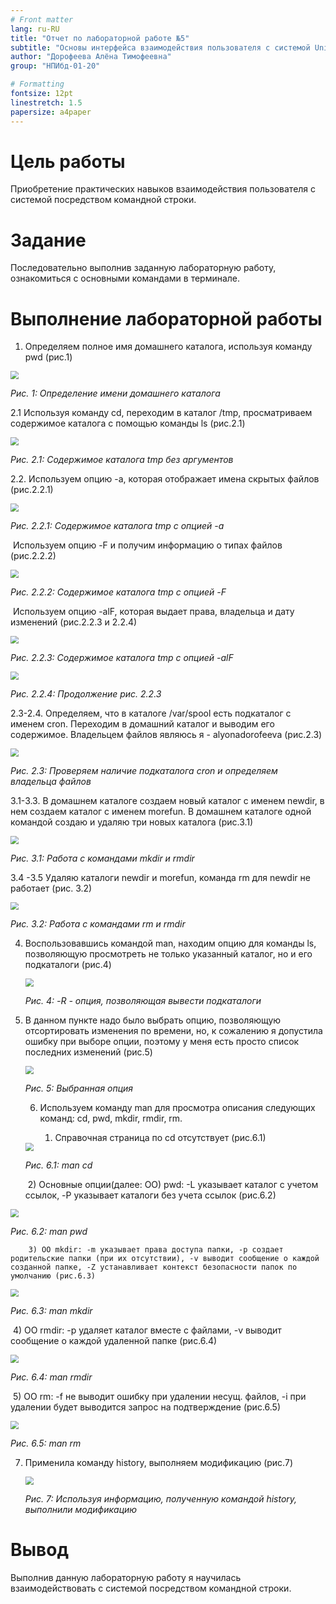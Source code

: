 ```yaml
---
# Front matter
lang: ru-RU
title: "Отчет по лабораторной работе №5"
subtitle: "Основы интерфейса взаимодействия пользователя с системой Unix на уровне командной строки"
author: "Дорофеева Алёна Тимофеевна"
group: "НПИбд-01-20"

# Formatting
fontsize: 12pt
linestretch: 1.5
papersize: a4paper
---
```


# Цель работы

Приобретение практических навыков взаимодействия пользователя с системой посредством командной строки.

# Задание

Последовательно выполнив заданную лабораторную работу, ознакомиться с основными командами в терминале. 


# Выполнение лабораторной работы

1. Определяем полное имя домашнего каталога, используя команду pwd (рис.1)

<img src="C:\Users\rosto\Desktop\лабораторная5\скрины5\рис1.PNG" style="zoom:80%;" />

*Рис. 1: Определение имени домашнего каталога*

2.1 Используя команду cd, переходим в каталог /tmp, просматриваем содержимое каталога с помощью команды ls (рис.2.1)

<img src="C:\Users\rosto\Desktop\лабораторная5\скрины5\рис2.PNG" style="zoom:80%;" />

*Рис. 2.1: Содержимое каталога tmp без аргументов*

2.2. Используем опцию -а, которая отображает имена скрытых файлов (рис.2.2.1)

<img src="C:\Users\rosto\Desktop\лабораторная5\скрины5\рис3.PNG" style="zoom:80%;" />

*Рис. 2.2.1: Содержимое каталога tmp с опцией -a*

​	Используем опцию -F и получим информацию о типах файлов (рис.2.2.2)

<img src="C:\Users\rosto\Desktop\лабораторная5\скрины5\рис4.PNG" style="zoom:80%;" />

*Рис. 2.2.2: Содержимое каталога tmp с опцией -F*

​	Используем опцию -alF, которая выдает права, владельца и дату изменений (рис.2.2.3 и 2.2.4)

<img src="C:\Users\rosto\Desktop\лабораторная5\скрины5\рис51.PNG" style="zoom:80%;" />

*Рис. 2.2.3: Содержимое каталога tmp с опцией -alF*

<img src="C:\Users\rosto\Desktop\лабораторная5\скрины5\рис52.PNG" style="zoom:80%;" />

*Рис. 2.2.4: Продолжение рис. 2.2.3*

2.3-2.4. Определяем, что в каталоге /var/spool есть подкаталог с именем cron. Переходим в домашний каталог и выводим его содержимое. Владельцем файлов являюсь я - alyonadorofeeva (рис.2.3)

<img src="C:\Users\rosto\Desktop\лабораторная5\скрины5\рис6.PNG" style="zoom:80%;" />

*Рис. 2.3: Проверяем наличие подкаталога cron и определяем владельца файлов*

3.1-3.3. В домашнем каталоге создаем новый каталог с именем newdir, в нем создаем каталог с именем morefun. В домашнем каталоге одной командой создаю и удаляю три новых каталога (рис.3.1)

<img src="C:\Users\rosto\Desktop\лабораторная5\скрины5\рис7.PNG" style="zoom:80%;" />

*Рис. 3.1: Работа с командами mkdir и rmdir*

3.4 -3.5 Удаляю каталоги newdir и morefun, команда rm для newdir не работает (рис. 3.2)

<img src="C:\Users\rosto\Desktop\лабораторная5\скрины5\рис8.PNG" style="zoom:80%;" />

*Рис. 3.2: Работа с командами rm и rmdir*

4. Воспользовавшись командой man, находим опцию для команды ls, позволяющую просмотреть не только указанный каталог, но и его подкаталоги (рис.4)

   <img src="C:\Users\rosto\Desktop\лабораторная5\скрины5\рис9.PNG" style="zoom:80%;" />

   *Рис. 4: -R - опция, позволяющая вывести подкаталоги*

5. В данном пункте надо было выбрать опцию, позволяющую отсортировать изменения по времени, но, к сожалению я допустила ошибку при выборе опции, поэтому у меня есть просто список последних изменений (рис.5)

   <img src="C:\Users\rosto\Desktop\лабораторная5\скрины5\рис10.PNG" style="zoom:80%;" />

   *Рис. 5: Выбранная опция*

   6. Используем команду man для просмотра описания следующих команд: cd, pwd, mkdir, rmdir, rm. 

      1) Справочная страница по cd отсутствует (рис.6.1)

   <img src="C:\Users\rosto\Desktop\лабораторная5\скрины5\рис11.PNG" style="zoom:80%;" />

   *Рис. 6.1: man cd*

   ​		2) Основные опции(далее: ОО) pwd: -L указывает каталог с учетом ссылок, -P указывает каталоги без учета ссылок (рис.6.2)

<img src="C:\Users\rosto\Desktop\лабораторная5\скрины5\рис12.PNG" style="zoom:80%;" />

*Рис. 6.2: man pwd*

   		3) ОО mkdir: -m указывает права доступа папки, -p создает родительские папки (при их отсутствии), -v выводит сообщение о каждой созданной папке, -Z устанавливает контекст безопасности папок по умолчанию (рис.6.3) 

<img src="C:\Users\rosto\Desktop\лабораторная5\скрины5\рис13.PNG" style="zoom:80%;" />

*Рис. 6.3: man mkdir*

​		4) ОО rmdir: -p удаляет каталог вместе с файлами, -v выводит сообщение о каждой удаленной папке (рис.6.4)

<img src="C:\Users\rosto\Desktop\лабораторная5\скрины5\рис14.PNG" style="zoom:80%;" />

*Рис. 6.4: man rmdir*

​		5) ОО rm: -f не выводит ошибку при удалении несущ. файлов, -i при удалении будет выводится запрос на подтверждение (рис.6.5)

<img src="C:\Users\rosto\Desktop\лабораторная5\скрины5\рис15.PNG" style="zoom:80%;" />

*Рис. 6.5: man rm*

7. Применила команду history, выполняем модификацию (рис.7)

   <img src="C:\Users\rosto\Desktop\лабораторная5\скрины5\рис16.PNG" style="zoom:80%;" />

   *Рис. 7: Используя информацию, полученную командой history, выполнили модификацию*

# Вывод 

Выполнив данную лабораторную работу я научилась взаимодействовать с системой посредством командной строки. 